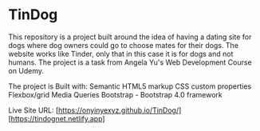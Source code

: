 # TinDog
This repository is a project built around the idea of having a dating site for dogs where dog owners could go to choose mates for their dogs. The website works like Tinder, only that in this case it is for dogs and not humans. The project is a task from Angela Yu's Web Development Course on Udemy.

The project is Built with:
Semantic HTML5 markup
CSS custom properties
Flexbox/grid
Media Queries
Bootstrap - Bootstrap 4.0 framework

Live Site URL: [https://onyinyexyz.github.io/TinDog/] 
[https://tindognet.netlify.app]

